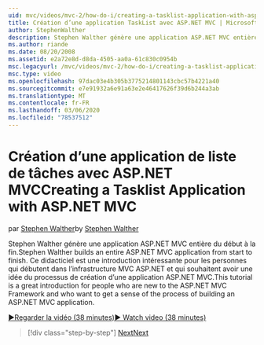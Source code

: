 ```yaml
---
uid: mvc/videos/mvc-2/how-do-i/creating-a-tasklist-application-with-aspnet-mvc
title: Création d’une application TaskList avec ASP.NET MVC | Microsoft Docs
author: StephenWalther
description: Stephen Walther génère une application ASP.NET MVC entière du début à la fin. Ce didacticiel est une introduction intéressante pour les personnes qui découvrent le ASP.NET MV...
ms.author: riande
ms.date: 08/20/2008
ms.assetid: e2a72e8d-d8da-4505-aa0a-61c830c0954b
msc.legacyurl: /mvc/videos/mvc-2/how-do-i/creating-a-tasklist-application-with-aspnet-mvc
msc.type: video
ms.openlocfilehash: 97dac03e4b305b3775214801143cbc57b4221a40
ms.sourcegitcommit: e7e91932a6e91a63e2e46417626f39d6b244a3ab
ms.translationtype: MT
ms.contentlocale: fr-FR
ms.lasthandoff: 03/06/2020
ms.locfileid: "78537512"
---
```

# <a name="creating-a-tasklist-application-with-aspnet-mvc"></a><span data-ttu-id="f5fca-104">Création d’une application de liste de tâches avec ASP.NET MVC</span><span class="sxs-lookup"><span data-stu-id="f5fca-104">Creating a Tasklist Application with ASP.NET MVC</span></span>

<span data-ttu-id="f5fca-105">par [Stephen Walther](https://github.com/StephenWalther)</span><span class="sxs-lookup"><span data-stu-id="f5fca-105">by [Stephen Walther](https://github.com/StephenWalther)</span></span>

<span data-ttu-id="f5fca-106">Stephen Walther génère une application ASP.NET MVC entière du début à la fin.</span><span class="sxs-lookup"><span data-stu-id="f5fca-106">Stephen Walther builds an entire ASP.NET MVC application from start to finish.</span></span> <span data-ttu-id="f5fca-107">Ce didacticiel est une introduction intéressante pour les personnes qui débutent dans l’infrastructure MVC ASP.NET et qui souhaitent avoir une idée du processus de création d’une application ASP.NET MVC.</span><span class="sxs-lookup"><span data-stu-id="f5fca-107">This tutorial is a great introduction for people who are new to the ASP.NET MVC Framework and who want to get a sense of the process of building an ASP.NET MVC application.</span></span>

[<span data-ttu-id="f5fca-108">&#9654;Regarder la vidéo (38 minutes)</span><span class="sxs-lookup"><span data-stu-id="f5fca-108">&#9654; Watch video (38 minutes)</span></span>](https://channel9.msdn.com/Blogs/ASP-NET-Site-Videos/creating-a-tasklist-application-with-aspnet-mvc)

> [!div class="step-by-step"]
> [<span data-ttu-id="f5fca-109">Next</span><span class="sxs-lookup"><span data-stu-id="f5fca-109">Next</span></span>](creating-a-movie-database-application-in-15-minutes-with-aspnet-mvc.md)
